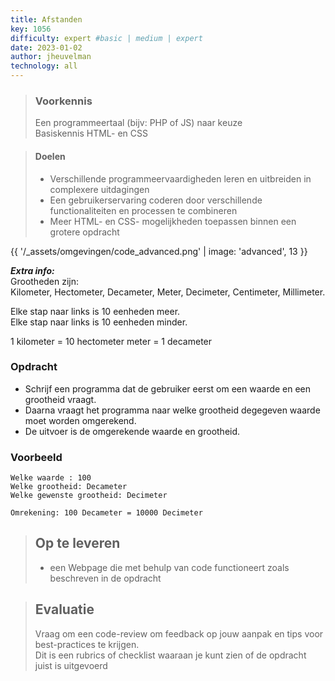 ```yaml
---
title: Afstanden
key: 1056
difficulty: expert #basic | medium | expert
date: 2023-01-02
author: jheuvelman
technology: all
---
```


> ### Voorkennis
> Een programmeertaal (bijv: PHP of JS) naar keuze<br>
> Basiskennis HTML- en CSS

> #### Doelen
> * Verschillende programmeervaardigheden leren en uitbreiden in complexere uitdagingen
> * Een gebruikerservaring coderen door verschillende functionaliteiten en processen te combineren
> * Meer HTML- en CSS- mogelijkheden toepassen binnen een grotere opdracht

{{ '/_assets/omgevingen/code_advanced.png'  | image: 'advanced', 13 }}

***Extra info:***  
Grootheden zijn:  
Kilometer, Hectometer, Decameter, Meter, Decimeter, Centimeter, Millimeter.

Elke stap naar links is 10 eenheden meer.  
Elke stap naar links is 10 eenheden minder.
  
1 kilometer = 10 hectometer meter = 1 decameter

### Opdracht
* Schrijf een programma dat de gebruiker eerst om een waarde en een
grootheid vraagt.  
* Daarna vraagt het programma naar welke grootheid degegeven waarde moet worden omgerekend.
* De uitvoer is de omgerekende waarde en grootheid.

### Voorbeeld
```shell
Welke waarde : 100   
Welke grootheid: Decameter  
Welke gewenste grootheid: Decimeter  

Omrekening: 100 Decameter = 10000 Decimeter
```

> ## Op te leveren
> * een Webpage die met behulp van code functioneert zoals beschreven in de opdracht

> ## Evaluatie
> Vraag om een code-review om feedback op jouw aanpak en tips voor best-practices te krijgen.<br>
> Dit is een rubrics of checklist waaraan je kunt zien of de opdracht juist is uitgevoerd
